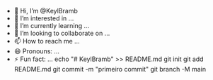 - 👋 Hi, I’m @KeylBramb
- 👀 I’m interested in ...
- 🌱 I’m currently learning ...
- 💞️ I’m looking to collaborate on ...
- 📫 How to reach me ...
- 😄 Pronouns: ...
- ⚡ Fun fact: ...
echo "# KeylBramb" >> README.md 
git init 
git add README.md 
git commit -m "primeiro commit" 
git branch -M main
<!---
KeylBramb/KeylBramb is a ✨ special ✨ repository because its `README.md` (this file) appears on your GitHub profile.
You can click the Preview link to take a look at your changes.
--->
